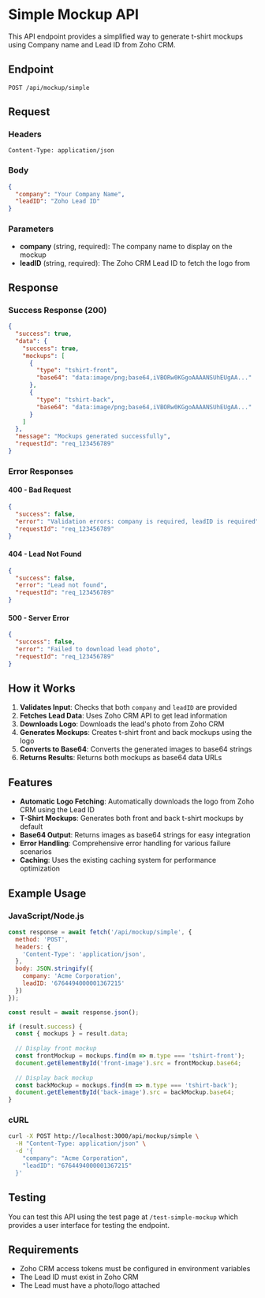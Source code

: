 # Simple Mockup API

This API endpoint provides a simplified way to generate t-shirt mockups using Company name and Lead ID from Zoho CRM.

## Endpoint

```
POST /api/mockup/simple
```

## Request

### Headers
```
Content-Type: application/json
```

### Body
```json
{
  "company": "Your Company Name",
  "leadID": "Zoho Lead ID"
}
```

### Parameters

- **company** (string, required): The company name to display on the mockup
- **leadID** (string, required): The Zoho CRM Lead ID to fetch the logo from

## Response

### Success Response (200)
```json
{
  "success": true,
  "data": {
    "success": true,
    "mockups": [
      {
        "type": "tshirt-front",
        "base64": "data:image/png;base64,iVBORw0KGgoAAAANSUhEUgAA..."
      },
      {
        "type": "tshirt-back", 
        "base64": "data:image/png;base64,iVBORw0KGgoAAAANSUhEUgAA..."
      }
    ]
  },
  "message": "Mockups generated successfully",
  "requestId": "req_123456789"
}
```

### Error Responses

#### 400 - Bad Request
```json
{
  "success": false,
  "error": "Validation errors: company is required, leadID is required",
  "requestId": "req_123456789"
}
```

#### 404 - Lead Not Found
```json
{
  "success": false,
  "error": "Lead not found",
  "requestId": "req_123456789"
}
```

#### 500 - Server Error
```json
{
  "success": false,
  "error": "Failed to download lead photo",
  "requestId": "req_123456789"
}
```

## How it Works

1. **Validates Input**: Checks that both `company` and `leadID` are provided
2. **Fetches Lead Data**: Uses Zoho CRM API to get lead information
3. **Downloads Logo**: Downloads the lead's photo from Zoho CRM
4. **Generates Mockups**: Creates t-shirt front and back mockups using the logo
5. **Converts to Base64**: Converts the generated images to base64 strings
6. **Returns Results**: Returns both mockups as base64 data URLs

## Features

- **Automatic Logo Fetching**: Automatically downloads the logo from Zoho CRM using the Lead ID
- **T-Shirt Mockups**: Generates both front and back t-shirt mockups by default
- **Base64 Output**: Returns images as base64 strings for easy integration
- **Error Handling**: Comprehensive error handling for various failure scenarios
- **Caching**: Uses the existing caching system for performance optimization

## Example Usage

### JavaScript/Node.js
```javascript
const response = await fetch('/api/mockup/simple', {
  method: 'POST',
  headers: {
    'Content-Type': 'application/json',
  },
  body: JSON.stringify({
    company: 'Acme Corporation',
    leadID: '6764494000001367215'
  })
});

const result = await response.json();

if (result.success) {
  const { mockups } = result.data;
  
  // Display front mockup
  const frontMockup = mockups.find(m => m.type === 'tshirt-front');
  document.getElementById('front-image').src = frontMockup.base64;
  
  // Display back mockup
  const backMockup = mockups.find(m => m.type === 'tshirt-back');
  document.getElementById('back-image').src = backMockup.base64;
}
```

### cURL
```bash
curl -X POST http://localhost:3000/api/mockup/simple \
  -H "Content-Type: application/json" \
  -d '{
    "company": "Acme Corporation",
    "leadID": "6764494000001367215"
  }'
```

## Testing

You can test this API using the test page at `/test-simple-mockup` which provides a user interface for testing the endpoint.

## Requirements

- Zoho CRM access tokens must be configured in environment variables
- The Lead ID must exist in Zoho CRM
- The Lead must have a photo/logo attached 